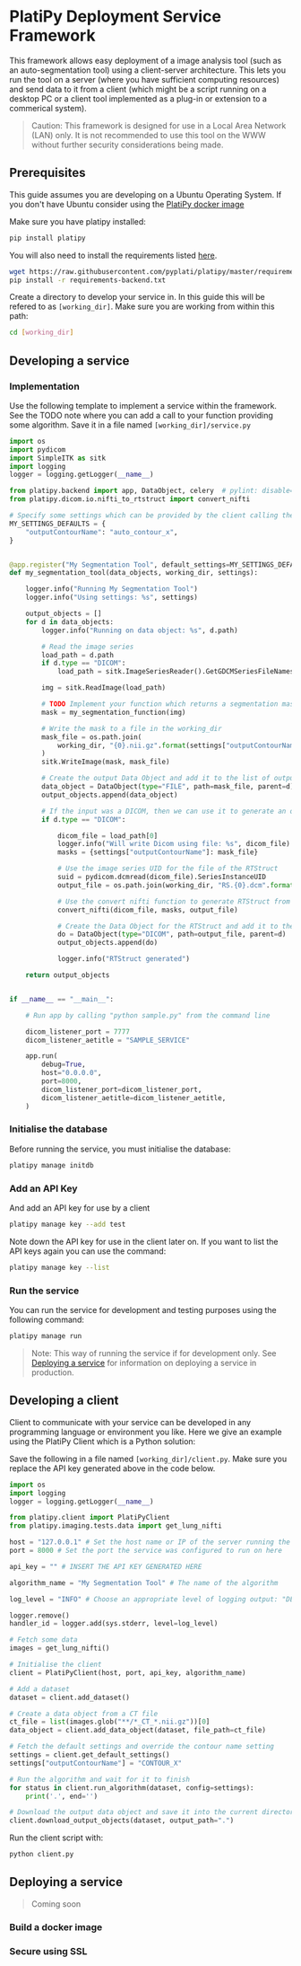 # PlatiPy Deployment Service Framework

This framework allows easy deployment of a image analysis tool (such as an auto-segmentation tool)
using a client-server architecture. This lets you run the tool on a server (where you have
sufficient computing resources) and send data to it from a client (which might be a script running
on a desktop PC or a client tool implemented as a plug-in or extension to a commerical system).

> Caution: This framework is designed for use in a Local Area Network (LAN) only. It is not
recommended to use this tool on the WWW without further security considerations being made.

## Prerequisites

This guide assumes you are developing on a Ubuntu Operating System. If you don't have Ubuntu
consider using the [PlatiPy docker image](https://hub.docker.com/r/platipy/platipy)

Make sure you have platipy installed:

```bash
pip install platipy
```

You will also need to install the requirements listed [here](https://github.com/pyplati/platipy/blob/master/requirements-backend.txt).

```bash
wget https://raw.githubusercontent.com/pyplati/platipy/master/requirements-backend.txt
pip install -r requirements-backend.txt
```

Create a directory to develop your service in. In this guide this will be refered to as 
`[working_dir]`. Make sure you are working from within this path:

```bash
cd [working_dir]
```

## Developing a service

### Implementation

Use the following template to implement a service within the framework. See the TODO note where you
can add a call to your function providing some algorithm. Save it in a file named
`[working_dir]/service.py`

```python
import os
import pydicom
import SimpleITK as sitk
import logging
logger = logging.getLogger(__name__)

from platipy.backend import app, DataObject, celery  # pylint: disable=unused-import
from platipy.dicom.io.nifti_to_rtstruct import convert_nifti

# Specify some settings which can be provided by the client calling the algorithm
MY_SETTINGS_DEFAULTS = {
    "outputContourName": "auto_contour_x",
}


@app.register("My Segmentation Tool", default_settings=MY_SETTINGS_DEFAULTS)
def my_segmentation_tool(data_objects, working_dir, settings):

    logger.info("Running My Segmentation Tool")
    logger.info("Using settings: %s", settings)

    output_objects = []
    for d in data_objects:
        logger.info("Running on data object: %s", d.path)

        # Read the image series
        load_path = d.path
        if d.type == "DICOM":
            load_path = sitk.ImageSeriesReader().GetGDCMSeriesFileNames(d.path)

        img = sitk.ReadImage(load_path)

        # TODO Implement your function which returns a segmentation mask here
        mask = my_segmentation_function(img)

        # Write the mask to a file in the working_dir
        mask_file = os.path.join(
            working_dir, "{0}.nii.gz".format(settings["outputContourName"])
        )
        sitk.WriteImage(mask, mask_file)

        # Create the output Data Object and add it to the list of output_objects
        data_object = DataObject(type="FILE", path=mask_file, parent=d)
        output_objects.append(data_object)

        # If the input was a DICOM, then we can use it to generate an output RTStruct
        if d.type == "DICOM":

            dicom_file = load_path[0]
            logger.info("Will write Dicom using file: %s", dicom_file)
            masks = {settings["outputContourName"]: mask_file}

            # Use the image series UID for the file of the RTStruct
            suid = pydicom.dcmread(dicom_file).SeriesInstanceUID
            output_file = os.path.join(working_dir, "RS.{0}.dcm".format(suid))

            # Use the convert nifti function to generate RTStruct from nifti masks
            convert_nifti(dicom_file, masks, output_file)

            # Create the Data Object for the RTStruct and add it to the list
            do = DataObject(type="DICOM", path=output_file, parent=d)
            output_objects.append(do)

            logger.info("RTStruct generated")

    return output_objects


if __name__ == "__main__":

    # Run app by calling "python sample.py" from the command line

    dicom_listener_port = 7777
    dicom_listener_aetitle = "SAMPLE_SERVICE"

    app.run(
        debug=True,
        host="0.0.0.0",
        port=8000,
        dicom_listener_port=dicom_listener_port,
        dicom_listener_aetitle=dicom_listener_aetitle,
    )
```

### Initialise the database

Before running the service, you must initialise the database:

```bash
platipy manage initdb
```

### Add an API Key

And add an API key for use by a client

```bash
platipy manage key --add test
```

Note down the API key for use in the client later on. If you want to list the API keys again you
can use the command:

```bash
platipy manage key --list
```

### Run the service

You can run the service for development and testing purposes using the following command:

```bash
platipy manage run
```

> Note: This way of running the service if for development only. See [Deploying a service](#Deploying-a-service) for
> information on deploying a service in production.
## Developing a client

Client to communicate with your service can be developed in any programming language or environment
you like. Here we give an example using the PlatiPy Client which is a Python solution:

Save the following in a file named `[working_dir]/client.py`. Make sure you replace the API key
generated above in the code below.

```python
import os
import logging
logger = logging.getLogger(__name__)

from platipy.client import PlatiPyClient
from platipy.imaging.tests.data import get_lung_nifti

host = "127.0.0.1" # Set the host name or IP of the server running the service here
port = 8000 # Set the port the service was configured to run on here

api_key = "" # INSERT THE API KEY GENERATED HERE

algorithm_name = "My Segmentation Tool" # The name of the algorithm

log_level = "INFO" # Choose an appropriate level of logging output: "DEBUG" or "INFO"

logger.remove()
handler_id = logger.add(sys.stderr, level=log_level)

# Fetch some data
images = get_lung_nifti()

# Initialise the client
client = PlatiPyClient(host, port, api_key, algorithm_name)

# Add a dataset
dataset = client.add_dataset()

# Create a data object from a CT file
ct_file = list(images.glob("**/*_CT_*.nii.gz"))[0]
data_object = client.add_data_object(dataset, file_path=ct_file)

# Fetch the default settings and override the contour name setting
settings = client.get_default_settings()
settings["outputContourName"] = "CONTOUR_X"

# Run the algorithm and wait for it to finish
for status in client.run_algorithm(dataset, config=settings):
    print('.', end='')

# Download the output data object and save it into the current directory
client.download_output_objects(dataset, output_path=".")
```

Run the client script with:

```bash
python client.py
```

## Deploying a service

> Coming soon

### Build a docker image

### Secure using SSL

